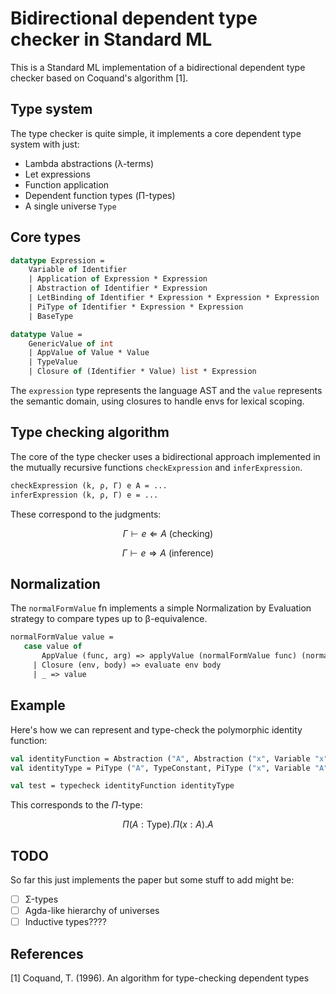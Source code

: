 # Bidirectional dependent type checker in Standard ML

This is a Standard ML implementation of a bidirectional dependent type checker based on Coquand's algorithm [1].

## Type system

The type checker is quite simple, it implements a core dependent type system with just:

- Lambda abstractions (λ-terms)
- Let expressions
- Function application
- Dependent function types (Π-types)
- A single universe `Type`

## Core types

```sml
datatype Expression = 
    Variable of Identifier
    | Application of Expression * Expression
    | Abstraction of Identifier * Expression
    | LetBinding of Identifier * Expression * Expression * Expression
    | PiType of Identifier * Expression * Expression
    | BaseType

datatype Value = 
    GenericValue of int
    | AppValue of Value * Value
    | TypeValue
    | Closure of (Identifier * Value) list * Expression

```

The `expression` type represents the language AST and the `value` represents the semantic domain, using closures to handle envs for lexical scoping.

## Type checking algorithm

The core of the type checker uses a bidirectional approach implemented in the mutually recursive functions `checkExpression` and `inferExpression`. 

```sml
checkExpression (k, ρ, Γ) e A = ...
inferExpression (k, ρ, Γ) e = ...
```

These correspond to the judgments:

$$
\Gamma \vdash e \Leftarrow A \text{ (checking)}
$$

$$
\Gamma \vdash e \Rightarrow A \text{ (inference)}
$$

## Normalization

The `normalFormValue` fn implements a simple Normalization by Evaluation strategy to compare types up to β-equivalence.

   ```sml
  normalFormValue value =
      case value of
          AppValue (func, arg) => applyValue (normalFormValue func) (normalFormValue arg)
        | Closure (env, body) => evaluate env body
        | _ => value
   ```

## Example

Here's how we can represent and type-check the polymorphic identity function:

```sml
val identityFunction = Abstraction ("A", Abstraction ("x", Variable "x"))
val identityType = PiType ("A", TypeConstant, PiType ("x", Variable "A", Variable "A"))

val test = typecheck identityFunction identityType
```

This corresponds to the $\Pi$-type:

$$
\Pi (A : \textsf{Type}) . \Pi (x : A) . A
$$

## TODO
So far this just implements the paper but some stuff to add might be:

- [ ] Σ-types
- [ ] Agda-like hierarchy of universes
- [ ] Inductive types????

## References

[1] Coquand, T. (1996). An algorithm for type-checking dependent types